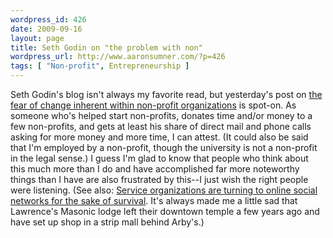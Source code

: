 ```yaml
--- 
wordpress_id: 426
date: 2009-09-16
layout: page
title: Seth Godin on "the problem with non"
wordpress_url: http://www.aaronsumner.com/?p=426
tags: [ "Non-profit", Entrepreneurship ]
---
```

Seth Godin's blog isn't always my favorite read, but yesterday's post on <a href="http://sethgodin.typepad.com/seths_blog/2009/09/the-problem-with-non.html">the fear of change inherent within non-profit organizations</a> is spot-on. As someone who's helped start non-profits, donates time and/or money to a few non-profits, and gets at least his share of direct mail and phone calls asking for more money and more time, I can attest. (It could also be said that I'm employed by a non-profit, though the university is not a non-profit in the legal sense.) I guess I'm glad to know that people who think about this much more than I do and have accomplished far more noteworthy things than I have are also frustrated by this--I just wish the right people were listening. (See also: <a href="http://www.chron.com/disp/story.mpl/hotstories/6617219.html">Service organizations are turning to online social networks for the sake of survival</a>. It's always made me a little sad that Lawrence's Masonic lodge left their downtown temple a few years ago and have set up shop in a strip mall behind Arby's.)

